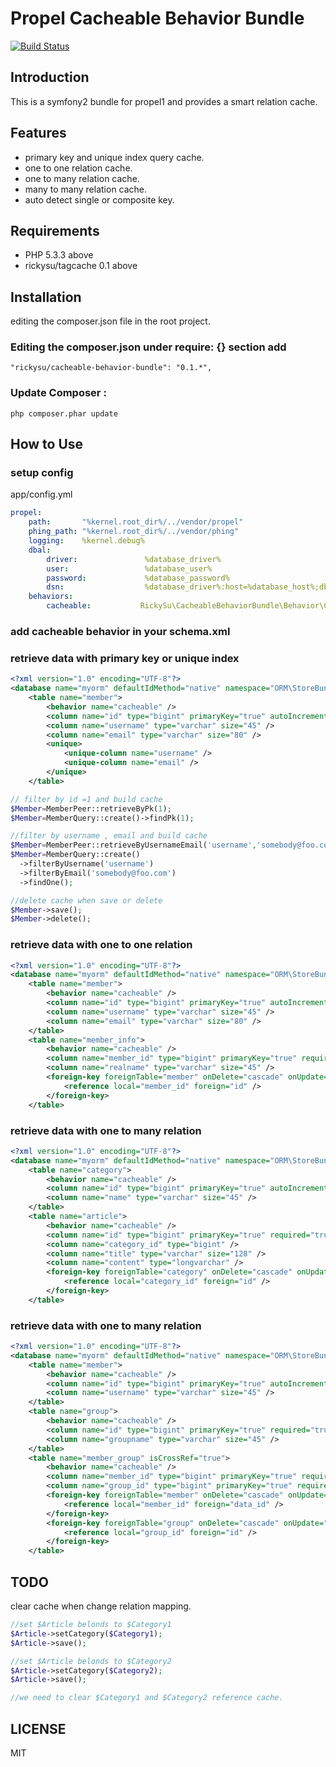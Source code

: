 Propel Cacheable Behavior Bundle
==============

[![Build Status](https://api.travis-ci.org/repositories/RickySu/cacheable-behavior-bundle.png)](https://api.travis-ci.org/repositories/RickySu/cacheable-behavior-bundle.png])

Introduction
------------

This is a symfony2 bundle for propel1 and provides a smart relation cache.

Features
------------

* primary key and unique index query cache.
* one to one relation cache.
* one to many relation cache.
* many to many relation cache.
* auto detect single or composite key.

Requirements
------------

* PHP 5.3.3 above
* rickysu/tagcache 0.1 above

Installation
------------

editing the composer.json file in the root project.

### Editing the composer.json under require: {} section add

```
"rickysu/cacheable-behavior-bundle": "0.1.*",
```

### Update Composer :

```
php composer.phar update
```

How to Use
----------

### setup config

app/config.yml

```yml
propel:
    path:       "%kernel.root_dir%/../vendor/propel"
    phing_path: "%kernel.root_dir%/../vendor/phing"
    logging:    %kernel.debug%
    dbal:
        driver:               %database_driver%
        user:                 %database_user%
        password:             %database_password%
        dsn:                  %database_driver%:host=%database_host%;dbname=%database_name%;charset=UTF8
    behaviors:
        cacheable:           RickySu\CacheableBehaviorBundle\Behavior\CacheableBehavior
```

### add cacheable behavior in your schema.xml

### retrieve data with primary key or unique index

```xml
<?xml version="1.0" encoding="UTF-8"?>
<database name="myorm" defaultIdMethod="native" namespace="ORM\StoreBundle\Model">
    <table name="member">        
        <behavior name="cacheable" />
        <column name="id" type="bigint" primaryKey="true" autoIncrement="true" required="true"/>
        <column name="username" type="varchar" size="45" />
        <column name="email" type="varchar" size="80" />
        <unique>
            <unique-column name="username" />
            <unique-column name="email" />
        </unique>        
    </table>
```

```php
// filter by id =1 and build cache
$Member=MemberPeer::retrieveByPk(1);
$Member=MemberQuery::create()->findPk(1);

//filter by username , email and build cache
$Member=MemberPeer::retrieveByUsernameEmail('username','somebody@foo.com'); 
$Member=MemberQuery::create()
  ->filterByUsername('username')
  ->filterByEmail('somebody@foo.com')
  ->findOne();

//delete cache when save or delete 
$Member->save();
$Member->delete();
```

### retrieve data with one to one relation

```xml
<?xml version="1.0" encoding="UTF-8"?>
<database name="myorm" defaultIdMethod="native" namespace="ORM\StoreBundle\Model">
    <table name="member">
        <behavior name="cacheable" />
        <column name="id" type="bigint" primaryKey="true" autoIncrement="true" required="true"/>
        <column name="username" type="varchar" size="45" />
        <column name="email" type="varchar" size="80" />
    </table>
    <table name="member_info">
        <behavior name="cacheable" />
        <column name="member_id" type="bigint" primaryKey="true" required="true"/>
        <column name="realname" type="varchar" size="45" />        
        <foreign-key foreignTable="member" onDelete="cascade" onUpdate="cascade">
            <reference local="member_id" foreign="id" />
        </foreign-key>
    </table>
```

### retrieve data with one to many relation

```xml
<?xml version="1.0" encoding="UTF-8"?>
<database name="myorm" defaultIdMethod="native" namespace="ORM\StoreBundle\Model">
    <table name="category">
        <behavior name="cacheable" />
        <column name="id" type="bigint" primaryKey="true" autoIncrement="true" required="true"/>
        <column name="name" type="varchar" size="45" />        
    </table>
    <table name="article">
        <behavior name="cacheable" />
        <column name="id" type="bigint" primaryKey="true" required="true"/>
        <column name="category_id" type="bigint" />
        <column name="title" type="varchar" size="128" />
        <column name="content" type="longvarchar" />
        <foreign-key foreignTable="category" onDelete="cascade" onUpdate="cascade">
            <reference local="category_id" foreign="id" />
        </foreign-key>
    </table>
```

### retrieve data with one to many relation

```xml
<?xml version="1.0" encoding="UTF-8"?>
<database name="myorm" defaultIdMethod="native" namespace="ORM\StoreBundle\Model">
    <table name="member">
        <behavior name="cacheable" />
        <column name="id" type="bigint" primaryKey="true" autoIncrement="true" required="true"/>
        <column name="username" type="varchar" size="45" />
    </table>
    <table name="group">
        <behavior name="cacheable" />
        <column name="id" type="bigint" primaryKey="true" required="true"/>
        <column name="groupname" type="varchar" size="45" />
    </table>
    <table name="member_group" isCrossRef="true">
        <behavior name="cacheable" />
        <column name="member_id" type="bigint" primaryKey="true" required="true"/>
        <column name="group_id" type="bigint" primaryKey="true" required="true"/>
        <foreign-key foreignTable="member" onDelete="cascade" onUpdate="cascade">
            <reference local="member_id" foreign="data_id" />
        </foreign-key>
        <foreign-key foreignTable="group" onDelete="cascade" onUpdate="cascade">
            <reference local="group_id" foreign="id" />
        </foreign-key>
    </table>
```

TODO
----

clear cache when change relation mapping.

```php
//set $Article belonds to $Category1
$Article->setCategory($Category1);
$Article->save();

//set $Article belonds to $Category2
$Article->setCategory($Category2);
$Article->save();

//we need to clear $Category1 and $Category2 reference cache.

```

LICENSE
-------

MIT